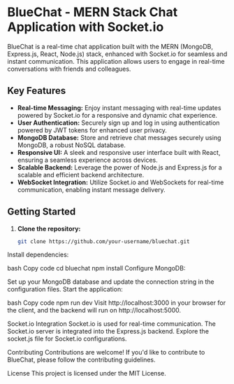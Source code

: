 # BlueChat - MERN Stack Chat Application with Socket.io

BlueChat is a real-time chat application built with the MERN (MongoDB, Express.js, React, Node.js) stack, enhanced with Socket.io for seamless and instant communication. This application allows users to engage in real-time conversations with friends and colleagues.

## Key Features

- **Real-time Messaging:** Enjoy instant messaging with real-time updates powered by Socket.io for a responsive and dynamic chat experience.
- **User Authentication:** Securely sign up and log in using authentication powered by JWT tokens for enhanced user privacy.
- **MongoDB Database:** Store and retrieve chat messages securely using MongoDB, a robust NoSQL database.
- **Responsive UI:** A sleek and responsive user interface built with React, ensuring a seamless experience across devices.
- **Scalable Backend:** Leverage the power of Node.js and Express.js for a scalable and efficient backend architecture.
- **WebSocket Integration:** Utilize Socket.io and WebSockets for real-time communication, enabling instant message delivery.

## Getting Started

1. **Clone the repository:**
   ```bash
   git clone https://github.com/your-username/bluechat.git
Install dependencies:

bash
Copy code
cd bluechat
npm install
Configure MongoDB:

Set up your MongoDB database and update the connection string in the configuration files.
Start the application:

bash
Copy code
npm run dev
Visit http://localhost:3000 in your browser for the client, and the backend will run on http://localhost:5000.

Socket.io Integration
Socket.io is used for real-time communication. The Socket.io server is integrated into the Express.js backend. Explore the socket.js file for Socket.io configurations.

Contributing
Contributions are welcome! If you'd like to contribute to BlueChat, please follow the contributing guidelines.

License
This project is licensed under the MIT License.
